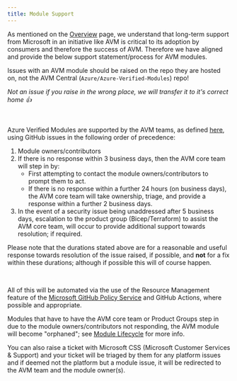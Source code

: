 ```yaml
---
title: Module Support
---
```


As mentioned on the [Overview](/Azure-Verified-Modules/home/overview/) page, we understand that long-term support from Microsoft in an initiative like AVM is critical to its adoption by consumers and therefore the success of AVM. Therefore we have aligned and provide the below support statement/process for AVM modules.


Issues with an AVM module should be raised on the repo they are hosted on, not the AVM Central (`Azure/Azure-Verified-Modules`) repo!

*Not an issue if you raise in the wrong place, we will transfer it to it's correct home 👍*



<br>

Azure Verified Modules are supported by the AVM teams, as defined [here](/Azure-Verified-Modules/specs/shared/team-definitions/), using GitHub issues in the following order of precedence:

1. Module owners/contributors
2. If there is no response within 3 business days, then the AVM core team will step in by:
    - First attempting to contact the module owners/contributors to prompt them to act.
    - If there is no response within a further 24 hours (on business days), the AVM core team will take ownership, triage, and provide a response within a further 2 business days.
3. In the event of a security issue being unaddressed after 5 business days, escalation to the product group (Bicep/Terraform) to assist the AVM core team, will occur to provide additional support towards resolution; if required.


Please note that the durations stated above are for a reasonable and useful response towards resolution of the issue raised, if possible, and **not** for a fix within these durations; although if possible this will of course happen.


<br>

All of this will be automated via the use of the Resource Management feature of the [Microsoft GitHub Policy Service](https://github.com/apps/microsoft-github-policy-service) and GitHub Actions, where possible and appropriate.

Modules that have to have the AVM core team or Product Groups step in due to the module owners/contributors not responding, the AVM module will become "orphaned"; see [Module Lifecycle](/Azure-Verified-Modules/specs/shared/module-lifecycle/) for more info.



You can also raise a ticket with Microsoft CSS (Microsoft Customer Services & Support) and your ticket will be triaged by them for any platform issues and if deemed not the platform but a module issue, it will be redirected to the AVM team and the module owner(s).

